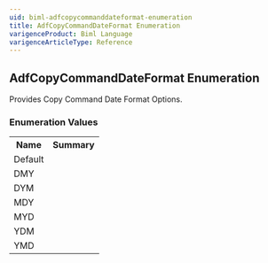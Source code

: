 ```yaml
---
uid: biml-adfcopycommanddateformat-enumeration
title: AdfCopyCommandDateFormat Enumeration
varigenceProduct: Biml Language
varigenceArticleType: Reference
---
```


## AdfCopyCommandDateFormat Enumeration<div class="LanguageSummary"><div class ="SummaryItem">Provides Copy Command Date Format Options.</div></div><div class="EnumValueGroup">### Enumeration Values<table id="EnumValue" class="MemberList"><tbody><tr><th class="MemberNameColumnHeader">Name</th><th class="MemberSummaryColumnHeader">Summary</th></tr><tr class="cd0"><td class="MemberName">Default</td><td class="MemberSummary"></td></tr><tr class="cd1"><td class="MemberName">DMY</td><td class="MemberSummary"></td></tr><tr class="cd0"><td class="MemberName">DYM</td><td class="MemberSummary"></td></tr><tr class="cd1"><td class="MemberName">MDY</td><td class="MemberSummary"></td></tr><tr class="cd0"><td class="MemberName">MYD</td><td class="MemberSummary"></td></tr><tr class="cd1"><td class="MemberName">YDM</td><td class="MemberSummary"></td></tr><tr class="cd0"><td class="MemberName">YMD</td><td class="MemberSummary"></td></tr></tbody></table></div>